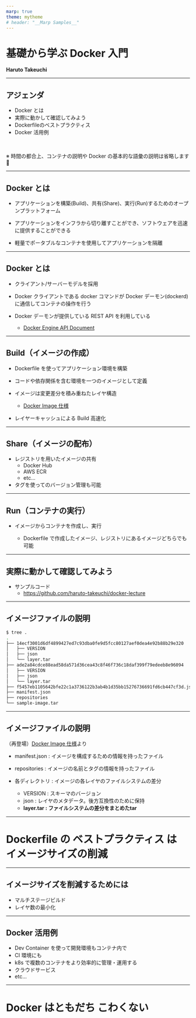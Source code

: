 ```yaml
---
marp: true
theme: mytheme
# header: "__Marp Samples__"
---
```


<!--
_class: "title"
-->

# 基礎から学ぶ Docker 入門

<!-- # 魔翻訳 Docker Docs -->

**Haruto Takeuchi**

---

## アジェンダ

- Docker とは
- 実際に動かして確認してみよう
- Dockerfileのベストプラクティス
- Docker 活用例

<br/>

※ 時間の都合上、コンテナの説明や Docker の基本的な語彙の説明は省略します🙇

---

## Docker とは

- アプリケーションを構築(Build)、共有(Share)、実行(Run)するためのオープンプラットフォーム

- アプリケーションをインフラから切り離すことができ、ソフトウェアを迅速に提供することができる

- 軽量でポータブルなコンテナを使用してアプリケーションを隔離

<!-- TODO: Docker.png -->

---

## Docker とは

- クライアント/サーバーモデルを採用

- Docker クライアントである docker コマンドが Docker デーモン(dockerd)に通信してコンテナの操作を行う

- Docker デーモンが提供している REST API を利用している
  - [Docker Engine API Document](https://docs.docker.com/engine/api/v1.45/)
  <!-- TODO: figure by mermaid -->

---

## Build（イメージの作成）

- Dockerfile を使ってアプリケーション環境を構築

- コードや依存関係を含む環境を一つのイメージとして定義

- イメージは変更差分を積み重ねたレイヤ構造

  - [Docker Image 仕様](https://github.com/moby/docker-image-spec?tab=readme-ov-file)

- レイヤーキャッシュによる Build 高速化

---

## Share（イメージの配布）

- レジストリを用いたイメージの共有
  - Docker Hub
  - AWS ECR
  - etc...
- タグを使ってのバージョン管理も可能

---

## Run（コンテナの実行）

- イメージからコンテナを作成し、実行

  - Dockerfile で作成したイメージ、レジストリにあるイメージどちらでも可能

---

## 実際に動かして確認してみよう

- サンプルコード
  - https://github.com/haruto-takeuchi/docker-lecture

---

## イメージファイルの説明

```sh
$ tree .
.
├── 14ecf3001d6df4899427ed7c93dba0fe9d5fcc80127aef0dea4e92b88b29e320
│   ├── VERSION
│   ├── json
│   └── layer.tar
├── ade2a84cdce88ead58da571d36cea43c8f46f736c18daf399f79edeeb8e96094
│   ├── VERSION
│   ├── json
│   └── layer.tar
├── f5457eb1105642bfe22c1a3736122b3ab4b1d35bb15276736691fd6cb447cf3d.json
├── manifest.json
├── repositories
└── sample-image.tar
```

---

## イメージファイルの説明
（再登場）[Docker Image 仕様](https://github.com/moby/docker-image-spec?tab=readme-ov-file)より

- manifest.json : イメージを構成するための情報を持ったファイル

- repositories : イメージの名前とタグの情報を持ったファイル

- 各ディレクトリ : イメージの各レイヤのファイルシステムの差分
  - VERSION : スキーマのバージョン
  - json : レイヤのメタデータ。後方互換性のために保持
  - **layer.tar : ファイルシステムの差分をまとめたtar**

---

<!--
_class: "title"
-->
# Dockerfile の ベストプラクティス は　イメージサイズの削減

---

## イメージサイズを削減するためには

- マルチステージビルド
- レイヤ数の最小化

---

## Docker 活用例

- Dev Container を使って開発環境もコンテナ内で
- CI 環境にも
- k8s で複数のコンテナをより効率的に管理・運用する
- クラウドサービス
- etc...

---
<!--
_class: "title"
-->

# Docker はともだち こわくない
